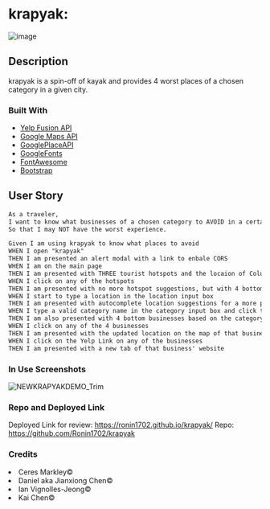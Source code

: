 # krapyak:
![image](https://github.com/Ronin1702/krapyak/assets/129554518/33ffff70-e6c8-4ec5-aa06-171d7929441a)
## Description
krapyak is a spin-off of kayak and provides 4 worst places of a chosen category in a given city.

### Built With
- [Yelp Fusion API](https://fusion.yelp.com/)
- [Google Maps API](https://developers.google.com/maps)
- [GooglePlaceAPI](https://developers.google.com/maps/documentation/places/web-service/autocomplete) 
- [GoogleFonts](https://fonts.google.com/)
- [FontAwesome](https://fontawesome.com/docs) 
- [Bootstrap](https://getbootstrap.com/docs/5.1/getting-started/introduction/) 

## User Story

```md
As a traveler,
I want to know what businesses of a chosen category to AVOID in a certain area,
So that I may NOT have the worst experience.
```

```md
Given I am using krapyak to know what places to avoid
WHEN I open "krapyak"
THEN I am presented an alert modal with a link to enbale CORS
WHEN I am on the main page
THEN I am presented with THREE tourist hotspots and the locaion of Columbus on the map
WHEN I click on any of the hotspots
THEN I am presented with no more hotspot suggestions, but with 4 bottom businesses of a random category of that hotspot
WHEN I start to type a location in the location input box
THEN I am presented with autocomplete location suggestions for a more precise search
WHEN I type a valid category name in the category input box and click the search button
THEN I am also presented with 4 bottom businesses based on the category and location input
WHEN I click on any of the 4 businesses
THEN I am presented with the updated location on the map of that business
WHEN I click on the Yelp Link on any of the businesses
THEN I am presented with a new tab of that business' website
```

### In Use Screenshots
![NEWKRAPYAKDEMO_Trim](https://github.com/Ronin1702/krapyak/assets/131202032/b511f917-8cb1-47e4-9fe0-6fb7f797954a)

### Repo and Deployed Link
Deployed Link for review: https://ronin1702.github.io/krapyak/
Repo: https://github.com/Ronin1702/krapyak

### Credits
<li>Ceres Markley© </li>
<li>Daniel aka Jianxiong Chen© </li>
<li>Ian Vignolles-Jeong© </li>
<li>Kai Chen© </li>
